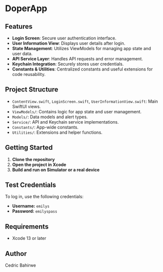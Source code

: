 # DoperApp

## Features

- **Login Screen**: Secure user authentication interface.
- **User Information View**: Displays user details after login.
- **State Management**: Utilizes ViewModels for managing app state and user data.
- **API Service Layer**: Handles API requests and error management.
- **Keychain Integration**: Securely stores user credentials.
- **Constants & Utilities**: Centralized constants and useful extensions for code reusability.

## Project Structure

- `ContentView.swift`, `LoginScreen.swift`, `UserInformationView.swift`: Main SwiftUI views.
- `ViewModels/`: Contains logic for app state and user management.
- `Models/`: Data models and alert types.
- `Service/`: API and Keychain service implementations.
- `Constants/`: App-wide constants.
- `Utilities/`: Extensions and helper functions.

## Getting Started

1. **Clone the repository**
2. **Open the project in Xcode**
3. **Build and run on Simulator or a real device**

## Test Credentials

To log in, use the following credentials:

- **Username:** `emilys`
- **Password:** `emilyspass`

## Requirements

- Xcode 13 or later

## Author

Cedric Bahirwe
